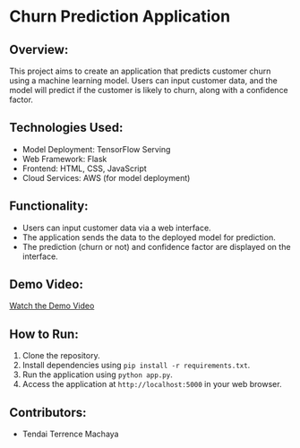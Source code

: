 # Churn Prediction Application

## Overview:
This project aims to create an application that predicts customer churn using a machine learning model. Users can input customer data, and the model will predict if the customer is likely to churn, along with a confidence factor.

## Technologies Used:
- Model Deployment: TensorFlow Serving
- Web Framework: Flask
- Frontend: HTML, CSS, JavaScript
- Cloud Services: AWS (for model deployment)

## Functionality:
- Users can input customer data via a web interface.
- The application sends the data to the deployed model for prediction.
- The prediction (churn or not) and confidence factor are displayed on the interface.

## Demo Video:
[Watch the Demo Video](https://drive.google.com/file/d/1ri21VikiOq0rqxoD1TSPHiO-8LB69IDb/view?usp=drive_link)

## How to Run:
1. Clone the repository.
2. Install dependencies using `pip install -r requirements.txt`.
3. Run the application using `python app.py`.
4. Access the application at `http://localhost:5000` in your web browser.

## Contributors:
-  Tendai Terrence Machaya
  






